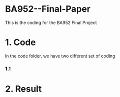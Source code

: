 # BA952--Final-Paper
This is the coding for the BA952 Final Project

# 1. Code
In the code folder, we have two different set of coding

### 1.1 

# 2. Result

